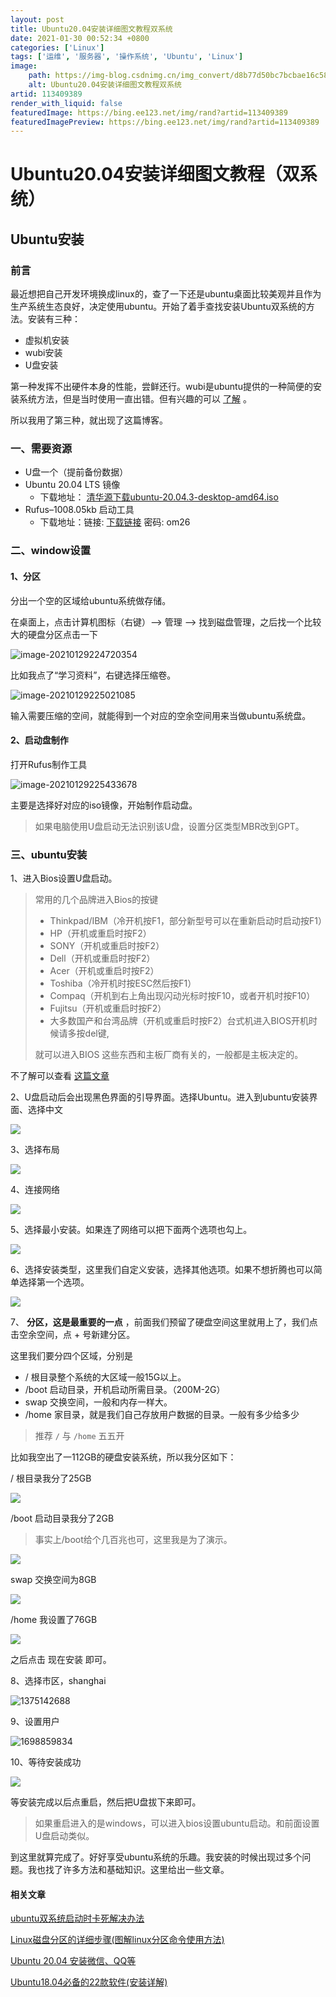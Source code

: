 ```yaml
---
layout: post
title: Ubuntu20.04安装详细图文教程双系统
date: 2021-01-30 00:52:34 +0800
categories: ['Linux']
tags: ['运维', '服务器', '操作系统', 'Ubuntu', 'Linux']
image:
    path: https://img-blog.csdnimg.cn/img_convert/d8b77d50bc7bcbae16c5891320a3ed51.png?x-oss-process=image/resize,m_fixed,h_150
    alt: Ubuntu20.04安装详细图文教程双系统
artid: 113409389
render_with_liquid: false
featuredImage: https://bing.ee123.net/img/rand?artid=113409389
featuredImagePreview: https://bing.ee123.net/img/rand?artid=113409389
---
```


# Ubuntu20.04安装详细图文教程（双系统）

## Ubuntu安装

### 前言

最近想把自己开发环境换成linux的，查了一下还是ubuntu桌面比较美观并且作为生产系统生态良好，决定使用ubuntu。开始了着手查找安装Ubuntu双系统的方法。安装有三种：

* 虚拟机安装
* wubi安装
* U盘安装

第一种发挥不出硬件本身的性能，尝鲜还行。wubi是ubuntu提供的一种简便的安装系统方法，但是当时使用一直出错。但有兴趣的可以
[了解](https://wiki.ubuntu-tw.org/index.php?title=Wubi)
。
  
所以我用了第三种，就出现了这篇博客。

### 一、需要资源

* U盘一个（提前备份数据）
* Ubuntu 20.04 LTS 镜像
  + 下载地址：
    [清华源下载ubuntu-20.04.3-desktop-amd64.iso](https://mirrors.tuna.tsinghua.edu.cn/ubuntu-releases/20.04/)
* Rufus–1008.05kb 启动工具
  + 下载地址：链接:
    [下载链接](https://pan.baidu.com/s/1hmMkLOdCj26dusJU7-JrBQ)
    密码: om26

### 二、window设置

#### 1、分区

分出一个空的区域给ubuntu系统做存储。

在桌面上，点击计算机图标（右键）–> 管理 --> 找到磁盘管理，之后找一个比较大的硬盘分区点击一下

![image-20210129224720354](https://i-blog.csdnimg.cn/blog_migrate/c419f80b7f2fc1ccf195cc40d6753f5d.png)

比如我点了“学习资料”，右键选择压缩卷。

![image-20210129225021085](https://i-blog.csdnimg.cn/blog_migrate/95de80193cb08c8612c096665afb5265.png)

输入需要压缩的空间，就能得到一个对应的空余空间用来当做ubuntu系统盘。

#### 2、启动盘制作

打开Rufus制作工具

![image-20210129225433678](https://i-blog.csdnimg.cn/blog_migrate/17ab5d2dc4a2e35ad588721b70dbefe5.png)

主要是选择好对应的iso镜像，开始制作启动盘。

> 如果电脑使用U盘启动无法识别该U盘，设置分区类型MBR改到GPT。

### 三、ubuntu安装

1、进入Bios设置U盘启动。

> 常用的几个品牌进入Bios的按键
>
> * Thinkpad/IBM（冷开机按F1，部分新型号可以在重新启动时启动按F1）
> * HP（开机或重启时按F2）
> * SONY（开机或重启时按F2）
> * Dell（开机或重启时按F2）
> * Acer（开机或重启时按F2）
> * Toshiba（冷开机时按ESC然后按F1）
> * Compaq（开机到右上角出现闪动光标时按F10，或者开机时按F10）
> * Fujitsu（开机或重启时按F2）
> * 大多数国产和台湾品牌（开机或重启时按F2）台式机进入BIOS开机时候请多按del键,
>
> 就可以进入BIOS 这些东西和主板厂商有关的，一般都是主板决定的。

不了解可以查看
[这篇文章](https://www.jb51.net/os/82023.html)

2、U盘启动后会出现黑色界面的引导界面。选择Ubuntu。进入到ubuntu安装界面、选择中文

![](https://i-blog.csdnimg.cn/blog_migrate/a99cfe591c4b4b97de992f221703b5c0.jpeg)

3、选择布局

![](https://i-blog.csdnimg.cn/blog_migrate/23237edf0c92a4308cbc43ae9c827664.jpeg)

4、连接网络

![](https://i-blog.csdnimg.cn/blog_migrate/50235ff1b4773e273ff0d3a8ede839da.jpeg)

5、选择最小安装。如果连了网络可以把下面两个选项也勾上。

![](https://i-blog.csdnimg.cn/blog_migrate/44bbbce2bad0564df5eb23334d386101.jpeg)

6、选择安装类型，这里我们自定义安装，选择其他选项。如果不想折腾也可以简单选择第一个选项。

![](https://i-blog.csdnimg.cn/blog_migrate/7523a261f1033594ac2a03e2f62ca956.jpeg)

7、
**分区，这是最重要的一点**
，前面我们预留了硬盘空间这里就用上了，我们点击空余空间，点 + 号新建分区。

这里我们要分四个区域，分别是

* / 根目录整个系统的大区域一般15G以上。
* /boot 启动目录，开机启动所需目录。（200M-2G）
* swap 交换空间，一般和内存一样大。
* /home 家目录，就是我们自己存放用户数据的目录。一般有多少给多少

> 推荐
> `/`
> 与
> `/home`
> 五五开

比如我空出了一112GB的硬盘安装系统，所以我分区如下：

/ 根目录我分了25GB

![](https://i-blog.csdnimg.cn/blog_migrate/258969d6eddcdaf0cc4e4cac41a007ca.jpeg)

/boot 启动目录我分了2GB

> 事实上/boot给个几百兆也可，这里我是为了演示。

![](https://i-blog.csdnimg.cn/blog_migrate/cc505797a08f1affcf16a86af62e745d.jpeg)

swap 交换空间为8GB

![](https://i-blog.csdnimg.cn/blog_migrate/7b01b3663989317fdb927883da3de609.jpeg)

/home 我设置了76GB

![](https://i-blog.csdnimg.cn/blog_migrate/b61e1d2ba3be97eff5b935acbbf481d2.jpeg)

之后点击 现在安装 即可。

8、选择市区，shanghai

![1375142688](https://i-blog.csdnimg.cn/blog_migrate/f9a43a973876a1ff936cc4daf98ed1af.jpeg)

9、设置用户

![1698859834](https://i-blog.csdnimg.cn/blog_migrate/46f6e42ba1b07a01d52e286d03c6cacb.jpeg)

10、等待安装成功

![](https://i-blog.csdnimg.cn/blog_migrate/fd479fff7de963c1a45f30aca4d81c8a.jpeg)

等安装完成以后点重启，然后把U盘拔下来即可。

> 如果重启进入的是windows，可以进入bios设置ubuntu启动。和前面设置U盘启动类似。

到这里就算完成了。好好享受ubuntu系统的乐趣。我安装的时候出现过多个问题。我也找了许多方法和基础知识。这里给出一些文章。

#### 相关文章

[ubuntu双系统启动时卡死解决办法](https://www.cnblogs.com/masbay/p/10718514.html)

[Linux磁盘分区的详细步骤(图解linux分区命令使用方法)](https://blog.csdn.net/Phoenix_wang_cheng/article/details/52743821)

[Ubuntu 20.04 安装微信、QQ等](https://zhuanlan.zhihu.com/p/144286142)

[Ubuntu18.04必备的22款软件(安装详解)](https://zhuanlan.zhihu.com/p/90227781)